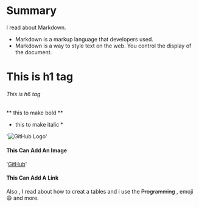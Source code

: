 # Summary #
I read about Markdown.
- Markdown is a markup language that developers used.
- Markdown is a way to style text on the web. You control the display of the document.
# This is h1 tag
###### This is h6 tag
** this to make bold **
* this to make italic *

'![GitHub Logo](/images/logo.png)' 
#### This Can Add An Image ####

'[GitHub](http://github.com)'
#### This Can Add A Link ####
Also , I read about how to creat a tables and i use the  ~~Programming~~ , emoji :smile: and more.

